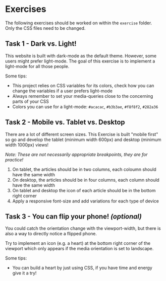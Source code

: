 # Exercises

The following exercises should be worked on within the `exercise` folder. Only the CSS files need to be changed.

## Task 1 - Dark vs. Light!

This website is built with dark-mode as the default theme. However, some users might prefer light-mode. The goal of this exercise is to implement a light-mode for all those people.

Some tips:
- This project relies on CSS variables for its colors, check how you can change the variables if a user prefers light-mode
- Always remember to set your media-queries close to the concerning parts of your CSS
- Colors you can use for a light-mode: `#acacac`, `#b3b3ae`, `#f8f8f2`, `#282a36`

## Task 2 - Mobile vs. Tablet vs. Desktop

There are a lot of different screen sizes. This Exercise is built "mobile first" so go and develop the tablet (minimum width 600px) and desktop (minimum width 1000px) views! 

_Note: These are not necessarily appropriate breakpoints, they are for practice!_

1. On tablet, the articles should be in two columns, each coloumn should have the same width
2. On desktop, the articles should be in four columns, each column should have the same width
3. On tablet and desktop the icon of each article should be in the bottom right corner
4. Apply a responsive font-size and add variations for each type of device


## Task 3 - You can flip your phone! _(optional)_

You could catch the orientation change with the viewport-width, but there is also a way to directly notice a flipped phone. 

Try to implement an icon (e.g. a heart) at the bottom right corner of the viewport which only appears if the media orientation is set to landscape. 

Some tips:
- You can build a heart by just using CSS, if you have time and energy give it a try!

